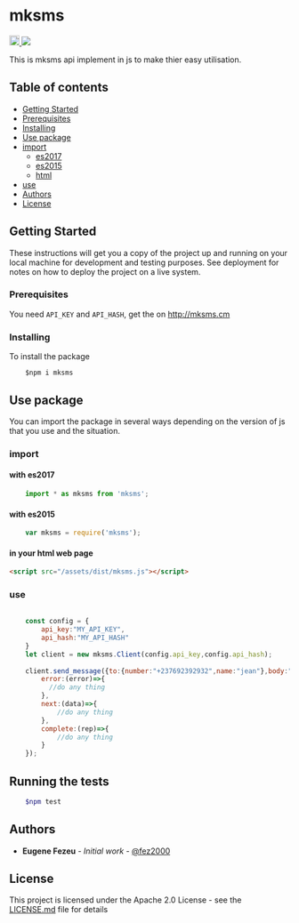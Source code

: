 # mksms
<p align="left">
  <a href="https://www.npmjs.com/package/mksms">
    <img src="https://img.shields.io/npm/v/mksms.svg" alt="npm version" height="18">
  </a>
  <a href="https://github.com/mksms/mksms-javascript/blob/master/LICENSE.md">
    <img src="https://img.shields.io/github/license/mksms/mksms-javascript.svg">
  </a>
</p>
This is mksms api implement in js to make thier easy utilisation. 

## Table of contents
* [Getting Started](#getting-started)
* [Prerequisites](#prerequisites)
* [Installing](#installing)
* [Use package](#use-package)
* [import](#import)
    * [es2017](#with-es2017)
    * [es2015](#with-es2015)
    * [html](#in-your-html-web-page)
* [use](#use)
* [Authors](#authors)
* [License](#license)

## Getting Started
These instructions will get you a copy of the project up and running on your local machine for development and testing purposes. See deployment for notes on how to deploy the project on a live system.

### Prerequisites
You need  `API_KEY` and `API_HASH`, get the on http://mksms.cm

### Installing
To install the package 
```shell
    $npm i mksms
```
 
## Use package
You can import the package in several ways depending on the version of js that you use and the situation. 
### import
#### with es2017
```javascript
    import * as mksms from 'mksms';
```
#### with es2015
```javascript
    var mksms = require('mksms');
```
#### in your html web page 
```html
<script src="/assets/dist/mksms.js"></script>
```
### use
```javascript
    
    const config = {
        api_key:"MY_API_KEY",
        api_hash:"MY_API_HASH"
    }
    let client = new mksms.Client(config.api_key,config.api_hash);
   
    client.send_message({to:{number:"+237692392932",name:"jean"},body:"hello"}).subscribe({
        error:(error)=>{
          //do any thing
        },
        next:(data)=>{
            //do any thing 
        },
        complete:(rep)=>{
            //do any thing
        }
    }); 
```
## Running the tests
```sh
    $npm test
```
## Authors
* **Eugene Fezeu** - *Initial work* - [@fez2000](https://github.com/fez2000)

## License

This project is licensed under the Apache 2.0 License - see the [LICENSE.md](LICENSE.md) file for details
